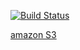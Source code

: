 [![Build Status](https://travis-ci.org/visibilityspots/gezinsbond-humbeek.svg?branch=master)](https://travis-ci.org/visibilityspots/gezinsbond-humbeek)

[amazon S3](http://gezinsbond-humbeek.be.s3-website-eu-west-1.amazonaws.com/)
